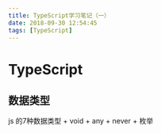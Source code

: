```yaml
---
title: TypeScript学习笔记（一）
date: 2018-09-30 12:54:45
tags: [TypeScript]
---
```


# TypeScript

## 数据类型

js 的7种数据类型 + void + any + never + 枚举
